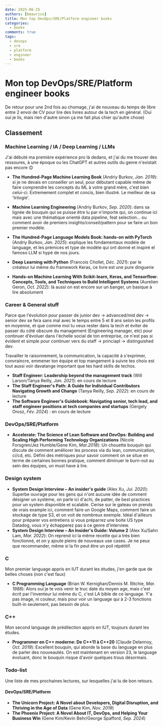 ```yaml
---
date: 2025-06-25
authors: [bmaurice]
title: Mon top DevOps/SRE/Platform engineer books
categories:
  - books
comments: true
tags:
  - devops
  - sre
  - platform
  - engineer
  - books
---
```


# Mon top DevOps/SRE/Platform engineer books
De retour pour une 2nd fois au chomage, j'ai de nouveau du temps de libre entre 2 envoi de CV pour lire des livres autour de la tech en général. (Oui oui je lis, mais rien d'autre sinon ça me fait plus chier qu'autre chose)

<!-- more -->

## Classement

### Machine Learning / IA / Deep Learning / LLMs

J'ai débuté ma première expérience pro là dedans, et j'ai du me trouver des ressoures, à une époque ou les ChatGPT et autres outils du genre n'existait pas encore 😊

- **The Hundred-Page Machine Learning Book** (Andriy Burkov, *Jan. 2019*): si je ne devais en conseiller un seul, pour débutant capable même de faire comprendre les concepts du ML à votre grand mère, c'est bien celui-ci. Extremement complet et concis, bien illustré. Le meilleur de sa 'trilogie'.
- **Machine Learning Engineering** (Andriy Burkov, *Sep. 2020*): dans sa lignée de bouquin qui se puisse être lu par n'importe qui, on continue ici mais avec une thématique orienté data pipeline, feat selection... ou comment avoir de premiers insights/conseil/pattern pour se faire un bon premier modèle. 
- **The Hundred-Page Language Models Book: hands-on with PyTorch** (Andriy Burkov, *Jan. 2025*): explique les fondamentaux modèle de language, et les prémices et type de modèle qui ont donné et inspiré el famoso LLM si hypé de nos jours.

- **Deep Learning with Python** (Francois Chollet, *Déc. 2021*): par le créateur lui même du framework Keras, ce livre est une pure dinguerie
- **Hands-on Machine Learning With Scikit-learn, Keras, and Tensorflow: Concepts, Tools, and Techniques to Build Intelligent Systems** (Aurelien Geron, *Oct. 2022*): là aussi on est encore sur un banger, un basique à lire absolument

### Career & General stuff
Parce que l'évolution pour passer de junior dev -> advanced/mid dev -> senior dev se fera sans mal avec le temps entre 5 et 8 ans selon les profils en moyenne, et que comme moi tu veux rester dans la tech et éviter de passer du côté obscure du management (Engineering manager, etc) pour continuer d'évoluer dans l'échelle social de ton entreprise, ce n'est pas si évident et simple pour continuer vers du staff -> princiapl -> distinguished dev.

Travailler le raisonnement, la communication, la capacité à s'exprimer, convraincre, emmener ton équipe et top mangement à suivre tes choix est tout aussi voir davatange important que tes hard skills de techos.

- **Staff Engineer: Leadership beyond the management track** (Will Larson/Tanya Reilly, *Jan. 2021*): en cours de lecture
- **The Staff Engineer's Path: A Guide for Individual Contributors Navigating Growth and Change** (Tanya Reilly, *Sep. 2022*): en cours de lecture
- **The Software Engineer's Guidebook: Navigating senior, tech lead, and staff engineer positions at tech companies and startups** (Gergely Orosz, *Fév. 2024*) : en cours de lecture

### DevOps/SRE/Platform

- **Accelerate: The Science of Lean Software and DevOps: Building and Scaling High Performing Technology Organizations** (Nicole Forsgren/Jez Humble/Gene Kim, *Mar.2018*): Un chouette bouquin qui discute de comment améliorer les process via du lean, communication, ci/cd, etc. Défini des métriques pour savoir comment on se situe en terme de certaines bonnes pratique, comment diminuer le burn-out au sein des équipes, un must have à lire.


### Design system
- **System Design Interview – An insider's guide** (Alex Xu, *Jui. 2020*): Superbe ouvrage pour les gens qui n'ont aucune idée de comment désigner un système, on parle ici d'achi, de patter, de best practices pour un system disponible et scalable. Cerise sur le gateau on prends de vrais example ici, comment faire un Google Maps, comment faire un stockage de type S3, et on voit de nombreux exemple. Idéal d'ailleurs pour préparer vos entretiens si vous préparrez une boite US type Datadog, vous n'y échapperez pas à ce genre d'interview.
- **System Design Interview – An Insider's Guide: Volume 2** (Alex Xu/Sahn Lam, *Mar. 2022*): On reprend ici la même recette qui a très bien fonctionné, et on y ajoute pleins de nouveaux use cases. Je ne peux que recommander, même si la fin peut être un poil répétitif.

### C
Mon premier language appris en IUT durant les études, j'en garde que de belles choses (non c'est faux)

- **C Programming Language** (Brian W. Kernighan/Dennis M. Ritchie, *Mar. 1988*): Alors oui je te vois venir le truc date du moyen age, mais c'est écrit par l'inventeur lui même du C, c'est LA bible de ce language. Y'a pas image, ni couleur, mais pour voir un language qui à 2-3 fonctions built-in seulement, pas besoin de plus.

### C++
Mon second language de prédilection appris en IUT, toujours durant les études.

- **Programmer en C++ moderne: De C++11 à C++20** (Claude Delannoy, *Oct. 2019*): Excellent bouquin, qui aborde la base du language en plus de parler des nouveautés. On est maintenant en version 23, le language évoluant, donc le bouquin risque d'avoir quelques trous désormais.


### Todo-list

Une liste de mes prochaines lectures, sur lesquelles j'ai lu de bon retours.

#### DevOps/SRE/Platform

- **The Unicorn Project: A Novel about Developers, Digital Disruption, and Thriving in the Age of Data** (Gene Kim, *Nov. 2019*)
- **The Phoenix Project: A Novel About IT, DevOps, and Helping Your Business Win** (Gene Kim/Kevin Behr/George Spafford, *Sep. 2024*)